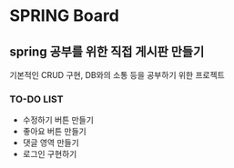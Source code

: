 # SPRING Board

## spring 공부를 위한 직접 게시판 만들기

기본적인 CRUD 구현, DB와의 소통 등을 공부하기 위한 프로젝트

### TO-DO LIST

- 수정하기 버튼 만들기
- 좋아요 버튼 만들기
- 댓글 영역 만들기
- 로그인 구현하기
